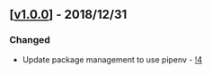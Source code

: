 ## [[v1.0.0](https://github.com/andreffs18/website/tags/v1.0.0)] - 2018/12/31
### Changed
* Update package management to use pipenv - [!4](https://github.com/andreffs18/website/pulls/4)
